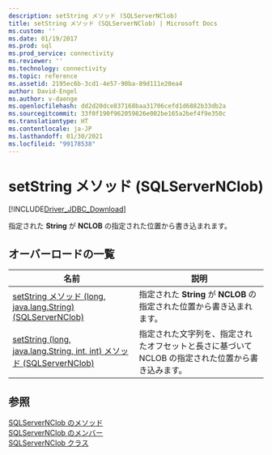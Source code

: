 ```yaml
---
description: setString メソッド (SQLServerNClob)
title: setString メソッド (SQLServerNClob) | Microsoft Docs
ms.custom: ''
ms.date: 01/19/2017
ms.prod: sql
ms.prod_service: connectivity
ms.reviewer: ''
ms.technology: connectivity
ms.topic: reference
ms.assetid: 2195ec6b-3cd1-4e57-90ba-89d111e20ea4
author: David-Engel
ms.author: v-daenge
ms.openlocfilehash: dd2d20dce837168baa31706cefd1d6882b33db2a
ms.sourcegitcommit: 33f0f190f962059826e002be165a2bef4f9e350c
ms.translationtype: HT
ms.contentlocale: ja-JP
ms.lasthandoff: 01/30/2021
ms.locfileid: "99178538"
---
```

# <a name="setstring-method-sqlservernclob"></a>setString メソッド (SQLServerNClob)
[!INCLUDE[Driver_JDBC_Download](../../../includes/driver_jdbc_download.md)]

  指定された **String** が **NCLOB** の指定された位置から書き込まれます。  
  
## <a name="overload-list"></a>オーバーロードの一覧  
  
|名前|説明|  
|----------|-----------------|  
|[setString メソッド &#40;long, java.lang.String&#41; &#40;SQLServerNClob&#41;](../../../connect/jdbc/reference/setstring-method-long-java-lang-string-sqlservernclob.md)|指定された **String** が **NCLOB** の指定された位置から書き込まれます。|  
|[setString &#40;long, java.lang.String, int, int&#41; メソッド &#40;SQLServerNClob&#41;](../../../connect/jdbc/reference/setstring-method-long-java-lang-string-int-int-sqlservernclob.md)|指定された文字列を、指定されたオフセットと長さに基づいて NCLOB の指定された位置から書き込みます。|  
  
## <a name="see-also"></a>参照  
 [SQLServerNClob のメソッド](../../../connect/jdbc/reference/sqlservernclob-methods.md)   
 [SQLServerNClob のメンバー](../../../connect/jdbc/reference/sqlservernclob-members.md)   
 [SQLServerNClob クラス](../../../connect/jdbc/reference/sqlservernclob-class.md)  
  
  
